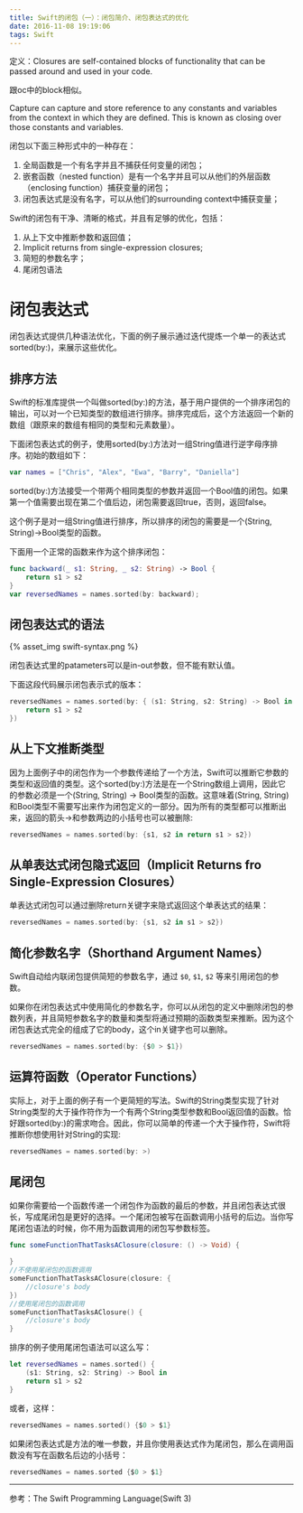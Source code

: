 ```yaml
---
title: Swift的闭包（一）：闭包简介、闭包表达式的优化
date: 2016-11-08 19:19:06
tags: Swift
---
```

定义：Closures are self-contained blocks of functionality that can be passed around and used in your code. 

跟oc中的block相似。

Capture can capture and store reference to any constants and variables from the context in which they are defined. This is known as closing over those constants and variables.

<!-- more -->

闭包以下面三种形式中的一种存在：

1. 全局函数是一个有名字并且不捕获任何变量的闭包；
2. 嵌套函数（nested function）是有一个名字并且可以从他们的外层函数（enclosing function）捕获变量的闭包；
3. 闭包表达式是没有名字，可以从他们的surrounding context中捕获变量；

Swift的闭包有干净、清晰的格式，并且有足够的优化，包括：

1. 从上下文中推断参数和返回值；
2. Implicit returns from single-expression closures;
3. 简短的参数名字；
4. 尾闭包语法

# 闭包表达式
闭包表达式提供几种语法优化，下面的例子展示通过迭代提炼一个单一的表达式sorted(by:)，来展示这些优化。

## 排序方法
Swift的标准库提供一个叫做sorted(by:)的方法，基于用户提供的一个排序闭包的输出，可以对一个已知类型的数组进行排序。排序完成后，这个方法返回一个新的数组（跟原来的数组有相同的类型和元素数量）。

下面闭包表达式的例子，使用sorted(by:)方法对一组String值进行逆字母序排序。初始的数组如下：

~~~swift
var names = ["Chris", "Alex", "Ewa", "Barry", "Daniella"]
~~~

sorted(by:)方法接受一个带两个相同类型的参数并返回一个Bool值的闭包。如果第一个值需要出现在第二个值后边，闭包需要返回true，否则，返回false。

这个例子是对一组String值进行排序，所以排序的闭包的需要是一个(String,  String)->Bool类型的函数。

下面用一个正常的函数来作为这个排序闭包：

~~~swift
func backward(_ s1: String, _ s2: String) -> Bool {
    return s1 > s2
}
var reversedNames = names.sorted(by: backward);
~~~

## 闭包表达式的语法
{% asset_img swift-syntax.png %}

闭包表达式里的patameters可以是in-out参数，但不能有默认值。

下面这段代码展示闭包表示式的版本：

~~~swift
reversedNames = names.sorted(by: { (s1: String, s2: String) -> Bool in
    return s1 > s2
})
~~~

## 从上下文推断类型
因为上面例子中的闭包作为一个参数传递给了一个方法，Swift可以推断它参数的类型和返回值的类型。这个sorted(by:)方法是在一个String数组上调用，因此它的参数必须是一个(String, String) -> Bool类型的函数。这意味着(String, String)和Bool类型不需要写出来作为闭包定义的一部分。因为所有的类型都可以推断出来，返回的箭头->和参数两边的小括号也可以被删除:

~~~swift
reversedNames = names.sorted(by: {s1, s2 in return s1 > s2})
~~~

## 从单表达式闭包隐式返回（Implicit Returns fro Single-Expression Closures）
单表达式闭包可以通过删除return关键字来隐式返回这个单表达式的结果：

~~~swift
reversedNames = names.sorted(by: {s1, s2 in s1 > s2})
~~~

## 简化参数名字（Shorthand Argument Names）
Swift自动给内联闭包提供简短的参数名字，通过 `$0`, `$1`, `$2` 等来引用闭包的参数。

如果你在闭包表达式中使用简化的参数名字，你可以从闭包的定义中删除闭包的参数列表，并且简短参数名字的数量和类型将通过预期的函数类型来推断。因为这个闭包表达式完全的组成了它的body，这个in关键字也可以删除。

~~~swift
reversedNames = names.sorted(by: {$0 > $1})
~~~

## 运算符函数（Operator Functions）
实际上，对于上面的例子有一个更简短的写法。Swift的String类型实现了针对String类型的大于操作符作为一个有两个String类型参数和Bool返回值的函数。恰好跟sorted(by:)的需求吻合。因此，你可以简单的传递一个大于操作符，Swift将推断你想使用针对String的实现:

~~~swift
reversedNames = names.sorted(by: >)
~~~

## 尾闭包
如果你需要给一个函数传递一个闭包作为函数的最后的参数，并且闭包表达式很长，写成尾闭包是更好的选择。一个尾闭包被写在函数调用小括号的后边。当你写尾闭包语法的时候，你不用为函数调用的闭包写参数标签。

~~~swift
func someFunctionThatTasksAClosure(closure: () -> Void) {
    
}
//不使用尾闭包的函数调用
someFunctionThatTasksAClosure(closure: {
    //closure's body
})
//使用尾闭包的函数调用
someFunctionThatTasksAClosure() {
    //closure's body
}
~~~

排序的例子使用尾闭包语法可以这么写：

~~~swift
let reversedNames = names.sorted() {
    (s1: String, s2: String) -> Bool in
    return s1 > s2
}
~~~

或者，这样：

~~~swift
reversedNames = names.sorted() {$0 > $1}
~~~

如果闭包表达式是方法的唯一参数，并且你使用表达式作为尾闭包，那么在调用函数没有写在函数名后边的小括号：

~~~swift
reversedNames = names.sorted {$0 > $1}
~~~

----
参考：The Swift Programming Language(Swift 3)